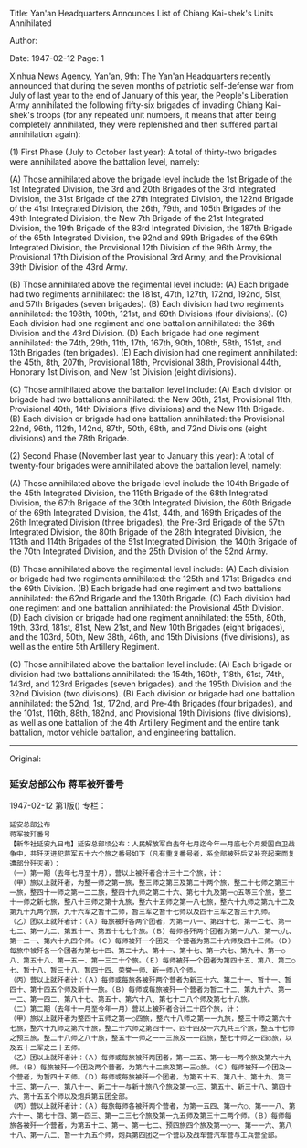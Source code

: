 Title: Yan'an Headquarters Announces List of Chiang Kai-shek's Units Annihilated

Author:

Date: 1947-02-12
Page: 1

Xinhua News Agency, Yan'an, 9th: The Yan'an Headquarters recently announced that during the seven months of patriotic self-defense war from July of last year to the end of January of this year, the People's Liberation Army annihilated the following fifty-six brigades of invading Chiang Kai-shek's troops (for any repeated unit numbers, it means that after being completely annihilated, they were replenished and then suffered partial annihilation again):

(1) First Phase (July to October last year): A total of thirty-two brigades were annihilated above the battalion level, namely:

(A) Those annihilated above the brigade level include the 1st Brigade of the 1st Integrated Division, the 3rd and 20th Brigades of the 3rd Integrated Division, the 31st Brigade of the 27th Integrated Division, the 122nd Brigade of the 41st Integrated Division, the 26th, 79th, and 105th Brigades of the 49th Integrated Division, the New 7th Brigade of the 21st Integrated Division, the 19th Brigade of the 83rd Integrated Division, the 187th Brigade of the 65th Integrated Division, the 92nd and 99th Brigades of the 69th Integrated Division, the Provisional 12th Division of the 96th Army, the Provisional 17th Division of the Provisional 3rd Army, and the Provisional 39th Division of the 43rd Army.

(B) Those annihilated above the regimental level include: (A) Each brigade had two regiments annihilated: the 181st, 47th, 127th, 172nd, 192nd, 51st, and 57th Brigades (seven brigades). (B) Each division had two regiments annihilated: the 198th, 109th, 121st, and 69th Divisions (four divisions). (C) Each division had one regiment and one battalion annihilated: the 36th Division and the 43rd Division. (D) Each brigade had one regiment annihilated: the 74th, 29th, 11th, 17th, 167th, 90th, 108th, 58th, 151st, and 13th Brigades (ten brigades). (E) Each division had one regiment annihilated: the 45th, 8th, 207th, Provisional 18th, Provisional 38th, Provisional 44th, Honorary 1st Division, and New 1st Division (eight divisions).

(C) Those annihilated above the battalion level include: (A) Each division or brigade had two battalions annihilated: the New 36th, 21st, Provisional 11th, Provisional 40th, 14th Divisions (five divisions) and the New 11th Brigade. (B) Each division or brigade had one battalion annihilated: the Provisional 22nd, 96th, 112th, 142nd, 87th, 50th, 68th, and 72nd Divisions (eight divisions) and the 78th Brigade.

(2) Second Phase (November last year to January this year): A total of twenty-four brigades were annihilated above the battalion level, namely:

(A) Those annihilated above the brigade level include the 104th Brigade of the 45th Integrated Division, the 119th Brigade of the 68th Integrated Division, the 67th Brigade of the 30th Integrated Division, the 60th Brigade of the 69th Integrated Division, the 41st, 44th, and 169th Brigades of the 26th Integrated Division (three brigades), the Pre-3rd Brigade of the 57th Integrated Division, the 80th Brigade of the 28th Integrated Division, the 113th and 114th Brigades of the 51st Integrated Division, the 140th Brigade of the 70th Integrated Division, and the 25th Division of the 52nd Army.

(B) Those annihilated above the regimental level include: (A) Each division or brigade had two regiments annihilated: the 125th and 171st Brigades and the 69th Division. (B) Each brigade had one regiment and two battalions annihilated: the 62nd Brigade and the 130th Brigade. (C) Each division had one regiment and one battalion annihilated: the Provisional 45th Division. (D) Each division or brigade had one regiment annihilated: the 55th, 80th, 19th, 33rd, 181st, 81st, New 21st, and New 10th Brigades (eight brigades), and the 103rd, 50th, New 38th, 46th, and 15th Divisions (five divisions), as well as the entire 5th Artillery Regiment.

(C) Those annihilated above the battalion level include: (A) Each brigade or division had two battalions annihilated: the 154th, 160th, 118th, 61st, 74th, 143rd, and 123rd Brigades (seven brigades), and the 195th Division and the 32nd Division (two divisions). (B) Each division or brigade had one battalion annihilated: the 52nd, 1st, 172nd, and Pre-4th Brigades (four brigades), and the 101st, 116th, 88th, 182nd, and Provisional 19th Divisions (five divisions), as well as one battalion of the 4th Artillery Regiment and the entire tank battalion, motor vehicle battalion, and engineering battalion.



<hr /> 

Original: 


### 延安总部公布  蒋军被歼番号

1947-02-12
第1版()
专栏：

    延安总部公布
    蒋军被歼番号
    【新华社延安九日电】延安总部顷公布：人民解放军自去年七月迄今年一月底七个月爱国自卫战争中，共歼灭进犯蒋军五十六个旅之番号如下（凡有重复番号者，系全部被歼后又补充起来而复遭部分歼灭者）：
    （一）第一期（去年七月至十月），营以上被歼者合计三十二个旅，计：
    （甲）旅以上就歼者，为整一师之第一旅，整三师之第三及第二十两个旅，整二十七师之第三十一旅，整四十一师之第一二二旅，整四十九师之第二十六、第七十九及第一○五等三个旅，整二十一师之新七旅，整八十三师之第十九旅，整六十五师之第一八七旅，整六十九师之第九十二及第九十九两个旅，九十六军之暂十二师，暂三军之暂十七师以及四十三军之暂三十九师。
    （乙）团以上就歼者计：（Ａ）每旅被歼各两个团者，为第一八一、第四十七、第一二七、第一七二、第一九二、第五十一、第五十七七个旅。（Ｂ）每师各歼两个团者为第一九八、第一○九、第一二一、第六十九四个师。（Ｃ）每师被歼一个团又一个营者为第三十六师及四十三师。（Ｄ）每旅中被歼各一个团者为第七十四、第二十九、第十一、第十七、第一六七、第九十、第一○八、第五十八、第一五一、第一三二十个旅。（Ｅ）每师被歼一个团者为第四十五、第八、第二○七、暂十八、暂三十八、暂四十四、荣誉一师、新一师八个师。
    （丙）营以上就歼者计：（Ａ）每师或每旅各被歼两个营者为新三十六、第二十一、暂十一、暂四十、第十四五个师及新十一旅。（Ｂ）每师或每旅被歼一个营者为暂二十二、第九十六、第一一二、第一四二、第八十七、第五十、第六十八、第七十二八个师及第七十八旅。
    （二）第二期（去年十一月至今年一月）营以上被歼者合计二十四个旅，计：
    （甲）旅以上就歼者为整四十五师之第一○四旅，整六十八师之第一一九旅，整三十师之第六十七旅，整六十九师之第六十旅，整二十六师之第四十一、四十四及一六九共三个旅，整五十七师之预三旅，整二十八师之八十旅，整五十一师之一一三旅及一一四旅，整七十师之一四○旅，以及五十二军之二十五师。
    （乙）团以上就歼者计：（Ａ）每师或每旅被歼两团者，第一二五、第一七一两个旅及第六十九师。（Ｂ）每旅被歼一个团及两个营者，为第六十二旅及第一三○旅。（Ｃ）每师被歼一个团及一个营者，为暂四十五师。（Ｄ）每师或每旅被歼一个团者，为第五十五、第八十、第十九、第三十三、第一八一、第八十一、新二十一与新十旅八个旅及第一○三、第五十、新三十八、第四十六、第十五五个师以及炮兵第五团全部。
    （丙）营以上就歼者计：（Ａ）每旅每师各被歼两个营者，为第一五四、第一六○、第一一八、第六十一、第七十四、第一四三、第一二三七个旅及第一九五师及第三十二两个师。（Ｂ）每师每旅各被歼一个营者，为第五十二、第一、第一七二、预四旅四个旅及第一○一、第一一六、第八十八、第一八二、暂一十九五个师，炮兵第四团之一个营以及战车营汽车营与工兵营全部。
